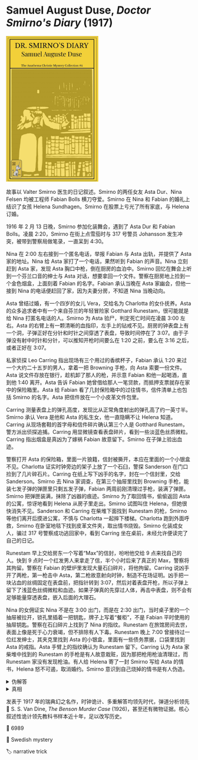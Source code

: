 # Samuel August Duse, <i>Doctor Smirno's Diary</i> (1917)

<img src=images/1917_cover.jpg width=250/>

故事以 Valter Smirno 医生的日记叙述。Smirno 的两任女友 Asta Dur、Nina Felsen 均被工程师 Fabian Bolls 横刀夺爱。Smirno 在 Nina 和 Fabian 的婚礼上结识了女孩 Helena Sundhagen。Smirno 在股票上亏光了所有家底，与 Helena 订婚。

1916 年 2 月 13 日晚，Smirno 参加化装舞会，遇到了 Asta Dur 和 Fabian Bolls。凌晨 2:20，Smirno 在街上点雪茄时与 317 号警员 Johansson 发生冲突，被带到警察局做笔录，一直呆到 4:30。

Nina 在 2:00 左右接到一个匿名电话，举报 Fabian 与 Asta 出轨，并提供了 Asta 家的地址。Nina 给 Asta 家打了一个电话，果然听到 Fabian 的声音。Nina 立刻赶到 Asta 家，发现 Asta 胸口中枪，倒在厨房的血泊中。Smirno 回忆在舞会上听到一个芬兰口音的绅士与 Asta 对话，想要拿回一个文件。警察在厨房地上捡到一个金色烟盒，上面刻着 Fabian 的名字。Fabian 承认当晚在 Asta 家幽会，但他一接到 Nina 的电话便赶回了家，因为夫妻分房，不知道 Nina 当晚动向。

Asta 曾结过婚，有一个四岁的女儿 Vera，交给名为 Charlotta 的女仆抚养。Asta 的众多追求者中有一个来自芬兰的年轻冒险家 Gotthard Runestam，很可能就是给 Nina 打匿名电话的人。Smirno 为 Asta 验尸，判定死亡时间在凌晨 3:00 左右。Asta 的右臂上有一颗清晰的血指印，左手上的钻戒不见。厨房的钟表盘上有一个洞，子弹正好在分针和时针之间穿透了表盘，导致时间停在了 3:07。由于子弹没有射中时针和分针，可以推知开枪时间要么在 1:20 之前，要么在 3:16 之后，或者正好在 3:07。

私家侦探 Leo Carring 指出现场有三个用过的香槟杯子，Fabian 承认 1:20 来过一个大约二十五岁的男人，拿着一把 Browning 手枪，向 Asta 索要一份文件。Asta 说文件存放在银行，趁机卸了那人的枪，并示意 Fabian 和他一起喝酒，直到他 1:40 离开。Asta 告诉 Fabian 她曾借给那人一笔贷款，而抵押支票就存在家中的保险箱里。Asta 给 Fabian 看了几封保险箱中的过往情书，信件清单上也包括 Smirno 的名字。Asta 把信件放在一个小皮革文件包里。

Carring 测量表盘上的弹孔高度，发现比从正常角度射出的弹孔高了约一英寸半。Smirno 承认 Vera 是他和 Asta 的私生女，他一直隐瞒不让 Helena 知道。Carring 从现场套鞋的首字母和信件碎片确认第三个人是 Gotthard Runestam，警方派出侦探追捕。Carring 用显微镜查看表盘碎片，看到一些淡蓝色丝质微粒。Carring 指出烟盒是真凶为了嫁祸 Fabian 故意留下。Smirno 在子弹上验出血迹。

警察打开 Asta 的保险箱，里面一片狼籍，信封被撕开，本应在里面的一个小银盒不见。Charlotta 证实时钟旁边的架子上放了一个石臼，警探 Sanderson 在门口捡到了几片碎石片。Carring 在纸上写下凶手的名字，封在一个信封里，交给 Sanderson。Smirno 去 Nina 家调查，在第三个抽屉里找到 Browning 手枪，能装七发子弹的弹匣里只剩五发子弹，Fabian 两周前刚清理过手枪，装满了弹匣。Smirno 把弹匣装满，抹除了凶器的痕迹。Smirno 为了取回情书，偷偷返回 Asta 的公寓，惊讶地看到 Helena 从房子里走出。Smirno 试图叫住 Helena，但她很快消失不见。Sanderson 和 Carring 在柴堆下面找到 Runestam 的枪，Smirno 等他们离开后摸进公寓，不慎与 Charlotta 一起摔下楼梯。Charlotta 跑到外面呼救，Smirno 在卧室地毯下找到皮革文件夹，取出情书烧毁。Smirno 化装成女人，骗过 317 号警察成功逃回家中，看到 Carring 坐在桌前，未经允许便读完了自己的日记。

Runestam 早上交给房东一个写着“Max”的信封，吩咐他交给 9 点来找自己的人。快到 9 点时一个红发男人来拿走了信，半个小时后来了真正的 Max，警察将其拘留。警察在 Fabian 的壁炉里发现大量石臼碎片，将他拘留。Carring 说凶手开了两枪，第一枪击中 Asta，第二枪故意射向时钟，制造不在场证明。凶手把一块沾血的丝绸固定在表盘前，把指针转到 3:07，然后对着表盘开枪，所以子弹上留下了浅蓝色丝绸微粒和血迹。如果子弹真的先穿过人体，再击中表盘，则不会有足够能量穿透表盘，嵌入后面的大理石。

Nina 的女佣证实 Nina 不是在 3:00 出门，而是在 2:30 出门，当时桌子里的一个抽屉被拉开，锁孔里插着一把钥匙，牌子上写着“餐柜”，不是 Fabian 平时使用的抽屉钥匙。警察在石臼碎片上找到了 Nina 的指纹。Runestam 在旅馆房间去世，表面上像是死于心力衰竭，但不排除有人下毒。Runestam 晚上 7:00 曾接待过一位红发绅士，其夹克里找到 Asta 的小银盒，里面有一些债务票据，口袋里找到 Asta 的戒指。Asta 手臂上的指纹确认为 Runestam 留下。Carring 认为 Asta 家柴堆中找到的 Runestam 的手枪是有人故意栽赃，因为那把枪用枪油清理过，而 Runestam 家没有发现枪油。有人给 Helena 寄了一封 Smirno 写给 Asta 的情书，Helena 怒不可遏，取消婚约。Smirno 意识到自己烧掉的情书是有人伪造。

<details><summary>伪解答</summary>
Nina 在 3:30 开枪打死 Asta，受惊晕倒。Runestam 第二次返回 Asta 家，看到地上的尸体和晕倒的 Nina，猜出事情经过，不小心在 Asta 尸体上留下指纹。Runestam 找到保险箱的钥匙，打开保险箱取走银盒。Nina 苏醒，看到 Runestam 盗窃，二人决定互相掩护。Runestam 向钟开了第二枪，伪造不在场证明，把石臼碎片放在 Nina 的包里。Nina 拿走了自己的枪和 Runestam 的枪，事后把 Runestam 的手枪放回柴堆栽赃。
</details>

<details><summary>真相</summary>
Smirno 给 Nina 打了匿名电话，等 Fabian 离开后，用 Asta 藏在柴堆下面的 Runestam 的手枪射杀 Asta，并用时钟表盘制造了不在场证明。Smirno 撬开了小银盒，却没有找到情书。警察为了夸大事件，说 2:20 和 Smirno 发生争执，真正的时间其实是 3:30。Smirno 验尸时谎称 Asta 死于 3:00 左右，故意推迟了死亡时间。Smirno 在 Nina 家检查手枪时将 Runestam 的枪和 Fabian 的枪调换，并把石臼碎片丢入 Fabian 家中的壁炉。Smirno 给 Fabian 的枪上了油，但和 Runestam 的枪油不同，露出破绽。Smirno 是红发绅士，Runestam 死于心力衰竭。Smirno 在 Asta 家门口看到的 Helena 是 Carring 让女侦探假扮，烧掉的信也是 Carring 伪造。Carring 早在信封里写了 Smirno 的名字。
</details>

发表于 1917 年的瑞典幻之名作，时钟诡计、多重解答均领先时代，弹道分析领先 📖 S. S. Van Dine, <i>The Benson Murder Case</i> (1926)，甚至还有微物证据。核心叙述性诡计领先教科书样本近十年，足以改写历史。

:link: 6989

:file_folder: Swedish mystery

:label: narrative trick
